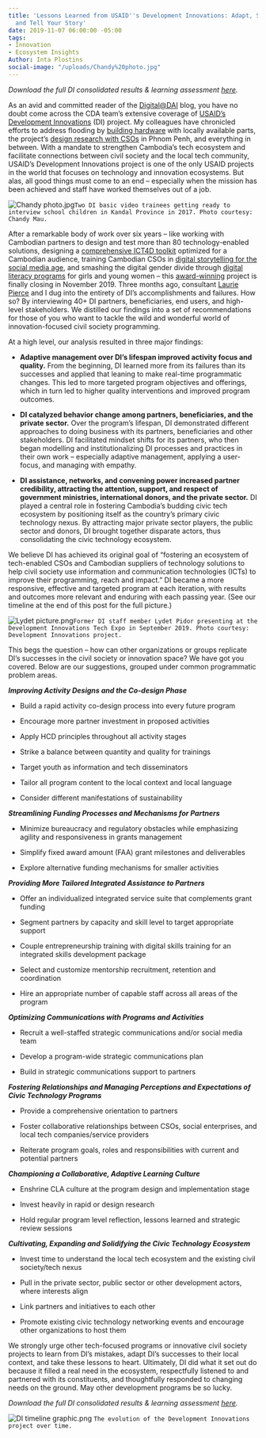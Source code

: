 ```yaml
---
title: 'Lessons Learned from USAID''s Development Innovations: Adapt, Serve Users,
  and Tell Your Story'
date: 2019-11-07 06:00:00 -05:00
tags:
- Innovation
- Ecosystem Insights
Author: Inta Plostins
social-image: "/uploads/Chandy%20photo.jpg"
---
```


*Download the full DI consolidated results & learning assessment [here](https://www.development-innovations.org/wp-content/uploads/2019/11/DI-Consolidated-Results-and-Learning-Assessment-Report-2019-Final.pdf).*

As an avid and committed reader of the [Digital@DAI](https://dai-global-digital.com/) blog, you have no doubt come across the CDA team’s extensive coverage of [USAID’s Development Innovations](https://www.development-innovations.org/) (DI) project. My colleagues have chronicled efforts to address flooding by [building hardware](https://dai-global-digital.com/civil-society-the-hard-ware-way-maker-lab-experiences-in-cambodia.html) with locally available parts, the project’s [design research with CSOs](https://dai-global-digital.com/cambodia-civil-society-facebook.html) in Phnom Penh, and everything in between. With a mandate to strengthen Cambodia’s tech ecosystem and facilitate connections between civil society and the local tech community, USAID’s Development Innovations project is one of the only USAID projects in the world that focuses on technology and innovation ecosystems. But alas, all good things must come to an end – especially when the mission has been achieved and staff have worked themselves out of a job.

<!--more-->

![Chandy photo.jpg](/uploads/Chandy%20photo.jpg)`Two DI basic video trainees getting ready to interview school children in Kandal Province in 2017. Photo courtesy: Chandy Mau.`

After a remarkable body of work over six years – like working with Cambodian partners to design and test more than 80 technology-enabled solutions, designing a [comprehensive ICT4D toolkit](https://www.development-innovations.org/ict4d-toolkit/) optimized for a Cambodian audience, training Cambodian CSOs in [digital storytelling for the social media age](https://www.facebook.com/DevInnoKH/videos/447052192538864/), and smashing the digital gender divide through [digital literacy programs](https://www.phnompenhpost.com/lifestyle-creativity-innovation/tech-innovator-cambodian-girls-create-prize-winning-poetry-app) for girls and young women – this [award-winning](https://usaidlearninglab.org/library/learning-and-adapting-enables-civil-society-innovations-cambodia) project is finally closing in November 2019. Three months ago, consultant [Laurie Pierce](https://www.linkedin.com/in/laurie-pierce-4a16b0a5/) and I dug into the entirety of DI’s accomplishments and failures. How so? By interviewing 40\+ DI partners, beneficiaries, end users, and high-level stakeholders. We distilled our findings into a set of recommendations for those of you who want to tackle the wild and wonderful world of innovation-focused civil society programming.

At a high level, our analysis resulted in three major findings:

* **Adaptive management over DI’s lifespan improved activity focus and quality.** From the beginning, DI learned more from its failures than its successes and applied that leaning to make real-time programmatic changes. This led to more targeted program objectives and offerings, which in turn led to higher quality interventions and improved program outcomes.

* **DI catalyzed behavior change among partners, beneficiaries, and the private sector.** Over the program’s lifespan, DI demonstrated different approaches to doing business with its partners, beneficiaries and other stakeholders. DI facilitated mindset shifts for its partners, who then began modelling and institutionalizing DI processes and practices in their own work – especially adaptive management, applying a user-focus, and managing with empathy.

* **DI assistance, networks, and convening power increased partner credibility, attracting the attention, support, and respect of government ministries, international donors, and the private sector.** DI played a central role in fostering Cambodia’s budding civic tech ecosystem by positioning itself as the country’s primary civic technology nexus. By attracting major private sector players, the public sector and donors, DI brought together disparate actors, thus consolidating the civic technology ecosystem.

We believe DI has achieved its original goal of “fostering an ecosystem of tech-enabled CSOs and Cambodian suppliers of technology solutions to help civil society use information and communication technologies (ICTs) to improve their programming, reach and impact.” DI became a more responsive, effective and targeted program at each iteration, with results and outcomes more relevant and enduring with each passing year. (See our timeline at the end of this post for the full picture.)

![Lydet picture.png](/uploads/Lydet%20picture.png)`Former DI staff member Lydet Pidor presenting at the Development Innovations Tech Expo in September 2019. Photo courtesy: Development Innovations project.`

This begs the question – how can other organizations or groups replicate DI’s successes in the civil society or innovation space? We have got you covered. Below are our suggestions, grouped under common programmatic problem areas.

***Improving Activity Designs and the Co-design Phase***

* Build a rapid activity co-design process into every future program

* Encourage more partner investment in proposed activities

* Apply HCD principles throughout all activity stages

* Strike a balance between quantity and quality for trainings

* Target youth as information and tech disseminators

* Tailor all program content to the local context and local language

* Consider different manifestations of sustainability

***Streamlining Funding Processes and Mechanisms for Partners***

* Minimize bureaucracy and regulatory obstacles while emphasizing agility and responsiveness in grants management

* Simplify fixed award amount (FAA) grant milestones and deliverables

* Explore alternative funding mechanisms for smaller activities

***Providing More Tailored Integrated Assistance to Partners***

* Offer an individualized integrated service suite that complements grant funding

* Segment partners by capacity and skill level to target appropriate support

* Couple entrepreneurship training with digital skills training for an integrated skills development package

* Select and customize mentorship recruitment, retention and coordination

* Hire an appropriate number of capable staff across all areas of the program

***Optimizing Communications with Programs and Activities***

* Recruit a well-staffed strategic communications and/or social media team

* Develop a program-wide strategic communications plan

* Build in strategic communications support to partners

***Fostering Relationships and Managing Perceptions and Expectations of Civic Technology Programs***

* Provide a comprehensive orientation to partners

* Foster collaborative relationships between CSOs, social enterprises, and local tech companies/service providers

* Reiterate program goals, roles and responsibilities with current and potential partners

***Championing a Collaborative, Adaptive Learning Culture***

* Enshrine CLA culture at the program design and implementation stage

* Invest heavily in rapid or design research

* Hold regular program level reflection, lessons learned and strategic review sessions

***Cultivating, Expanding and Solidifying the Civic Technology Ecosystem***

* Invest time to understand the local tech ecosystem and the existing civil society/tech nexus

* Pull in the private sector, public sector or other development actors, where interests align

* Link partners and initiatives to each other

* Promote existing civic technology networking events and encourage other organizations to host them

We strongly urge other tech-focused programs or innovative civil society projects to learn from DI’s mistakes, adapt DI’s successes to their local context, and take these lessons to heart. Ultimately, DI did what it set out do because it filled a real need in the ecosystem, respectfully listened to and partnered with its constituents, and thoughtfully responded to changing needs on the ground. May other development programs be so lucky.

*Download the full DI consolidated results & learning assessment [here](https://www.development-innovations.org/wp-content/uploads/2019/11/DI-Consolidated-Results-and-Learning-Assessment-Report-2019-Final.pdf).*

![DI timeline graphic.png](/uploads/DI%20timeline%20graphic.png)
`The evolution of the Development Innovations project over time.`
